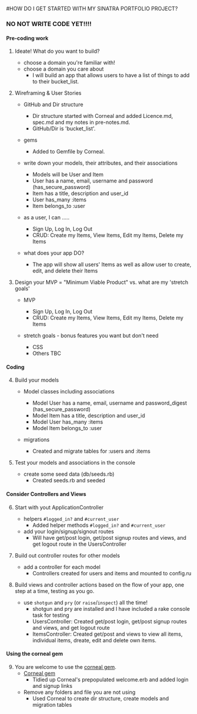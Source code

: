 #HOW DO I GET STARTED WITH MY SINATRA PORTFOLIO PROJECT?

### NO NOT WRITE CODE YET!!!! ###

#### Pre-coding work

1. Ideate! What do you want to build?
	- choose a domain you're familiar with!
	- choose a domain you care about 
		- I will build an app that allows users to have a list of things to add to their bucket_list.

2. Wireframing & User Stories
	- GitHub and Dir structure 
		- Dir structure started with Corneal and added Licence.md, spec.md and my notes in pre-notes.md.
		- GitHub/Dir is 'bucket_list'.

	- gems  
		- Added to Gemfile by Corneal.

	- write down your models, their attributes, and their associations 
		- Models will be User and Item
		- User has a name, email, username and password (has_secure_password)
		- Item has a title, description and user_id
		- User has_many :items
		- Item belongs_to :user
  
	- as a user, I can ..... 
		- Sign Up, Log In, Log Out
		- CRUD: Create my Items, View Items, Edit my Items, Delete my Items
  
	- what does your app DO? 
		- The app will show all users' Items as well as allow user to create, edit, and delete their Items

3. Design your MVP = "Minimum Viable Product" vs. what are my 'stretch goals'

	- MVP 
		- Sign Up, Log In, Log Out
		- CRUD: Create my Items, View Items, Edit my Items, Delete my Items

	- stretch goals - bonus features you want but don't need 
		- CSS
		- Others TBC

#### Coding

4. Build your models
	- Model classes including associations 
		- Model User has a name, email, username and password_digest (has_secure_password)
		- Model Item has a title, description and user_id
		- Model User has_many :items
		- Model Item belongs_to :user

	- migrations 
		- Created and migrate tables for :users and :items

5. Test your models and associations in the console
	- create some seed data (db/seeds.rb) 
		- Created seeds.rb and seeded

#### Consider Controllers and Views

6. Start with yout ApplicationController 
	- helpers `#logged_in?` and `#current_user` 
		- Added helper methods `#logged_in?` and `#current_user`
	- add your login/signup/signout routes
		- Will have get/post login, get/post signup routes and views, and get logout route in the UsersController

7. Build out controller routes for other models
	- add a controller for each model
		- Controllers created for users and items and mounted to config.ru
		
8. Build views and controller actions based on the flow of your app, one step at a time, testing as you go.
	- use `shotgun` and `pry` (or `raise`/`inspect`) all the time! 
		- shotgun and pry are installed and I have included a rake console task for testing
		- UsersController: Created get/post login, get/post signup routes and views, and get logout route
		- ItemsController: Created get/post and views to view all items, individual items, dreate, edit and delete own items.

#### Using the corneal gem

9. You are welcome to use the [corneal gem].
	- [Corneal gem]
		- Tidied up Corneal's prepopulated welcome.erb and added login and signup links
	- Remove any folders and file you are not using
		- Used Corneal to create dir structure, create models and migration tables
	


<!-- **************** DONE:  Tidy up Corneal's prepopulated layout -->
<!-- **************** DONE:  Create login, signup and logout routes and views -->
<!-- **************** DONE:  Create user's page view (to go to after login or signup that shows user's Items and has links to Create, Log out, View All) -->
<!-- **************** DONE:  Create a CreateItems (new) page view (to create new Items) -->
<!-- **************** DONE:  Create a EditItems page view (to edit own Items) -->
<!-- **************** DONE:  Create item's page view (to go to after an Item is created or via link from the index or user's page) -->
<!-- **************** DONE:  Create an index page (where all users' items will be listed and will include links to each Item) -->
<!-- **************** DONE:  Add links to edit and delete for each owned Item -->
<!-- **************** DONE:  Add conditions so what users can view/do depending on whether they are logged in -->
<!-- **************** DONE:  STRETCH Add flash messages -->
<!-- **************** TODO:  STRETCH Refactor/Check if I can add more helper methods -->






[corneal gem]:https://github.com/thebrianemory/corneal 
